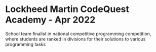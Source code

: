 # Lockheed Martin CodeQuest Academy - Apr 2022

School team finalist in national competitive programming competition, where students are ranked in divisions for their solutions to various programming tasks
